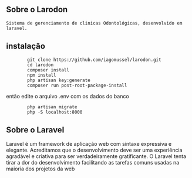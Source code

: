 ## Sobre o Larodon
    Sistema de gerenciamento de clinicas Odontológicas, desenvolvido em laravel.


## instalação

```shell
        git clone https://github.com/iagomussel/larodon.git
        cd larodon  
        composer install
        npm install
        php artisan key:generate
        composer run post-root-package-install
```
então edite o arquivo .env com os dados do banco

```shell
        php artisan migrate
        php -S localhost:8000
```

## Sobre o Laravel

Laravel é um framework de aplicação web com sintaxe expressiva e elegante. Acreditamos que o desenvolvimento deve ser uma experiência agradável e criativa para ser verdadeiramente gratificante. O Laravel tenta tirar a dor do desenvolvimento facilitando as tarefas comuns usadas na maioria dos projetos da web


